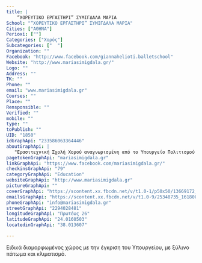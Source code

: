```yaml
---
title: |
    “ΧΟΡΕΥΤΙΚΟ ΕΡΓΑΣΤΗΡΙ” ΣΥΜΙΓΔΑΛΑ ΜΑΡΙΑ
School: "“ΧΟΡΕΥΤΙΚΟ ΕΡΓΑΣΤΗΡΙ” ΣΥΜΙΓΔΑΛΑ ΜΑΡΙΑ"
Cities: ["ΑΘΗΝΑ"]
Perioxi: [""]
Categories: ["Χορός"]
Subcategories: ["  "]
Organization: ""
Facebook: "http://www.facebook.com/giannahelioti.balletschool"
Website: "http://www.mariasimigdala.gr/"
Logo: ""
Address: ""
TK: ""
Phone: ""
email: "www.mariasimigdala.gr"
Courses: ""
Place: ""
Rensponsible: ""
Verified: ""
mobile: ""
type: ""
toPublish: ""
UID: "1850"
idGraphApi: "233586063364446"
aboutGraphApi: | 
   "Eρασιτεχνική Σχολή Χορού αναγνωρισμένη από το Υπουργείο Πολιτισμού και μέλος του Σ.Ι.Σ.Χ.Ε. Εγγραφές από 1/9.Έναρξη μαθημάτων 1/10."
pagetokenGraphApi: "mariasimigdala.gr"
linkGraphApi: "https://www.facebook.com/mariasimigdala.gr/"
checkinsGraphApi: "79"
categoryGraphApi: "Education"
websiteGraphApi: "http://www.mariasimigdala.gr"
pictureGraphApi: ""
coverGraphApi: "https://scontent.xx.fbcdn.net/v/t1.0-1/p50x50/13669172_1125854477470929_2696274652696192046_n.jpg?oh=b017bbb36a6b888fa3e555d8edd9bad0&amp;oe=5B01C852"
emailsGraphApi: "https://scontent.xx.fbcdn.net/v/t1.0-9/25348735_1618006524922386_7574324675522172040_n.jpg?oh=711e486d0d1165f7b2e14f14410c083b&amp;oe=5B03ADAB"
phoneGraphApi: "info@mariasimigdala.gr"
streetGraphApi: "2294028481"
longitudeGraphApi: "Πρωτέως 26"
latitudeGraphApi: "24.0160503"
locatedinGraphApi: "38.013607"

---
```


Ειδικά διαμορφωμένος χώρος με την έγκριση του Υπουργείου, με ξύλινο πάτωμα και κλιματισμό.

